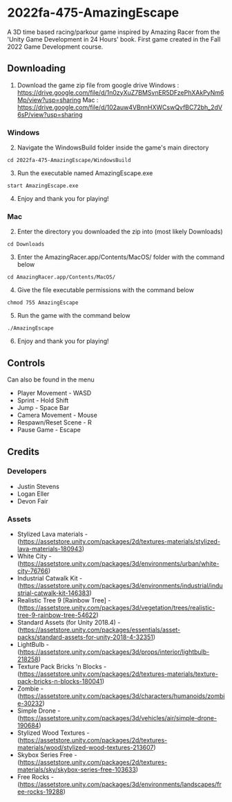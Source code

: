 # 2022fa-475-AmazingEscape
A 3D time based racing/parkour game inspired by Amazing Racer from the 'Unity Game Development in 24 Hours' book. First game created in the Fall 2022 Game Development course.

## Downloading
1. Download the game zip file from google drive
Windows : https://drive.google.com/file/d/1n0zyXuZ7BMSvnER5DFzePhXAkPyNm6Mp/view?usp=sharing
Mac : https://drive.google.com/file/d/102auw4VBnnHXWCswQvfBC72bh_2dV6sP/view?usp=sharing

### Windows
2. Navigate the WindowsBuild folder inside the game's main directory 
```
cd 2022fa-475-AmazingEscape/WindowsBuild
```
3. Run the executable named AmazingEscape.exe
```
start AmazingEscape.exe
```
4. Enjoy and thank you for playing!

### Mac
2. Enter the directory you downloaded the zip into (most likely Downloads)
```
cd Downloads
```
3. Enter the AmazingRacer.app/Contents/MacOS/ folder with the command below
```
cd AmazingRacer.app/Contents/MacOS/
```
4. Give the file executable permissions with the command below
```
chmod 755 AmazingEscape 
```
5. Run the game with the command below
```
./AmazingEscape
```
6. Enjoy and thank you for playing!

## Controls
Can also be found in the menu
- Player Movement - WASD
- Sprint - Hold Shift
- Jump - Space Bar
- Camera Movement - Mouse
- Respawn/Reset Scene - R
- Pause Game - Escape

## Credits

### Developers 
- Justin Stevens
- Logan Eller
- Devon Fair

### Assets
- Stylized Lava materials - (https://assetstore.unity.com/packages/2d/textures-materials/stylized-lava-materials-180943)
- White City - (https://assetstore.unity.com/packages/3d/environments/urban/white-city-76766)
- Industrial Catwalk Kit - (https://assetstore.unity.com/packages/3d/environments/industrial/industrial-catwalk-kit-146383)
- Realistic Tree 9 [Rainbow Tree] - (https://assetstore.unity.com/packages/3d/vegetation/trees/realistic-tree-9-rainbow-tree-54622)
- Standard Assets (for Unity 2018.4) - (https://assetstore.unity.com/packages/essentials/asset-packs/standard-assets-for-unity-2018-4-32351)
- LightBulb - (https://assetstore.unity.com/packages/3d/props/interior/lightbulb-218258)
- Texture Pack Bricks 'n Blocks - (https://assetstore.unity.com/packages/2d/textures-materials/texture-pack-bricks-n-blocks-180041)
- Zombie - (https://assetstore.unity.com/packages/3d/characters/humanoids/zombie-30232)
- Simple Drone - (https://assetstore.unity.com/packages/3d/vehicles/air/simple-drone-190684)
- Stylized Wood Textures - (https://assetstore.unity.com/packages/2d/textures-materials/wood/stylized-wood-textures-213607)
- Skybox Series Free - (https://assetstore.unity.com/packages/2d/textures-materials/sky/skybox-series-free-103633)
- Free Rocks - (https://assetstore.unity.com/packages/3d/environments/landscapes/free-rocks-19288)
